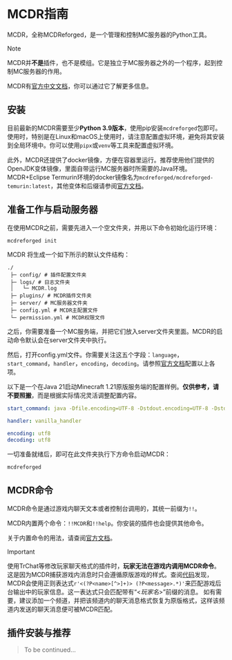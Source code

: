 # MCDR指南

MCDR，全称MCDReforged，是一个管理和控制MC服务器的Python工具。

> [!NOTE]
> MCDR并**不是**插件，也不是模组。它是独立于MC服务器之外的一个程序，起到控制MC服务器的作用。

MCDR有[官方中文文档](https://docs.mcdreforged.com/zh-cn/latest/index.html)，你可以通过它了解更多信息。

## 安装

目前最新的MCDR需要至少**Python 3.9版本**，使用pip安装`mcdreforged`包即可。使用时，特别是在Linux和macOS上使用时，请注意配置虚拟环境，避免将其安装到全局环境中。你可以使用`pipx`或`venv`等工具来配置虚拟环境。

此外，MCDR还提供了docker镜像，方便在容器里运行。推荐使用他们提供的OpenJDK变体镜像，里面自带运行MC服务器时所需要的Java环境。MCDR+Eclipse Termurin环境的docker镜像名为`mcdreforged/mcdreforged-temurin:latest`，其他变体和后缀请参阅[官方文档](https://docs.mcdreforged.com/zh-cn/latest/docker.html#openjdk-images)。

## 准备工作与启动服务器

在使用MCDR之前，需要先进入一个空文件夹，并用以下命令初始化运行环境：

```bash
mcdreforged init
```

MCDR 将生成一个如下所示的默认文件结构：

```plaintext
./
 ├─ config/ # 插件配置文件夹
 ├─ logs/ # 日志文件夹
 │   └─ MCDR.log
 ├─ plugins/ # MCDR插件文件夹
 ├─ server/ # MC服务器文件夹
 ├─ config.yml # MCDR主配置文件
 └─ permission.yml # MCDR权限文件
```

之后，你需要准备一个MC服务端，并把它们放入server文件夹里面。MCDR的启动命令默认会在server文件夹中执行。

然后，打开config.yml文件。你需要关注这五个字段：`language`，`start_command`，`handler`，`encoding`，`decoding`。请参照[官方文档](https://docs.mcdreforged.com/zh-cn/latest/configuration.html)配置以上各项。

以下是一个在Java 21启动Minecraft 1.21原版服务端的配置样例。**仅供参考，请不要照搬**，而是根据实际情况灵活调整配置内容。

```yaml
start_command: java -Dfile.encoding=UTF-8 -Dstdout.encoding=UTF-8 -Dstderr.encoding=UTF-8 -Xms1G -Xmx2G -jar minecraft_server.jar nogui

handler: vanilla_handler

encoding: utf8
decoding: utf8
```

一切准备就绪后，即可在此文件夹执行下方命令启动MCDR：

```bash
mcdreforged
```

## MCDR命令

MCDR命令是通过游戏内聊天文本或者控制台调用的，其统一前缀为`!!`。

MCDR内置两个命令：`!!MCDR`和`!!help`。你安装的插件也会提供其他命令。

关于内置命令的用法，请查阅[官方文档](https://docs.mcdreforged.com/zh-cn/latest/command/index.html)。

> [!IMPORTANT]
> 使用TrChat等修改玩家聊天格式的插件时，**玩家无法在游戏内调用MCDR命令**。这是因为MCDR捕获游戏内消息时只会遵循原版游戏的样式。查阅[代码](https://github.com/MCDReforged/MCDReforged/blob/d6a7516015cde1c1238901104129376ec99e3f64/mcdreforged/handler/impl/bukkit_handler.py#L25)发现，MCDR会使用正则表达式`r'<(?P<name>[^>]+)> (?P<message>.*)'`来匹配游戏后台输出中的玩家信息。这一表达式只会匹配带有“<*玩家名*>”前缀的消息。
> 如有需要，建议添加一个频道，并把该频道内的聊天消息格式恢复为原版格式，这样该频道内发送的聊天消息便可被MCDR匹配。

## 插件安装与推荐

> To be continued...
